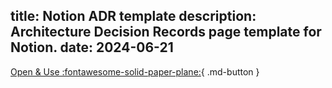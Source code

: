 title: Notion ADR template
description: Architecture Decision Records page template for Notion.
date: 2024-06-21
---

[Open & Use :fontawesome-solid-paper-plane:](https://anatoly-scherbakov.notion.site/27a4bc1266e442b3b65264d793fa5c58?v=919df01c22924491abae73e2ba2418d8&pvs=4){ .md-button }
